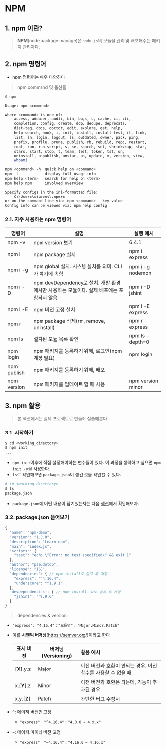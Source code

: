 # NPM

## 1. npm 이란?
> **NPM**(node package manage)은 `node.js`의 모듈을 관리 및 배포해주는 패키지 관리자다.
## 2. npm 명령어
- npm 명령어는 매우 다양하다
> npm command 및 옵션들
```bash
$ npm

Usage: npm <command>

where <command> is one of:
    access, adduser, audit, bin, bugs, c, cache, ci, cit,
    completion, config, create, ddp, dedupe, deprecate,
    dist-tag, docs, doctor, edit, explore, get, help,
    help-search, hook, i, init, install, install-test, it, link,
    list, ln, login, logout, ls, outdated, owner, pack, ping,
    prefix, profile, prune, publish, rb, rebuild, repo, restart,
    root, run, run-script, s, se, search, set, shrinkwrap, star,
    stars, start, stop, t, team, test, token, tst, un,
    uninstall, unpublish, unstar, up, update, v, version, view,
    whoami

npm <command> -h  quick help on <command>
npm -l            display full usage info
npm help <term>   search for help on <term>
npm help npm      involved overview

Specify configs in the ini-formatted file:
    C:\Users\student\.npmrc
or on the command line via: npm <command> --key value
Config info can be viewed via: npm help config
```
### 2.1. 자주 사용하는 npm 명령어
| 명령어               | 설명             | 실행 예시 |
| -------------------- | ---------------- | --------- |
| npm -v               | npm version 보기 | 6.4.1     |
| npm i <package-name> | npm package 설치 | npm i express |
| npm i -g <package-name> | npm global 설치. 시스템 설치를 의미. CLI가 여기에 속함 | npm i -g nodemon |
| npm i -D <package-name> | npm devDependency로 설치. 개발 환경에서만 사용하는 모듈이다. 실제 배포에는 포함되지 않음 | npm i -D jshint |
| npm i -E <package-name> | npm 버전 고정 설치 | npm i -E express |
| npm r <package-name> | npm package 삭제(rm, remove, uninstall) | npm r express |
| npm ls | 설치된 모듈 목록 확인 | npm ls -depth=0 |
| npm login | npm 패키지를 등록하기 위해, 로그인(npm 계정 필요) | npm login |
| npm publish | npm 패키지를 등록하기 위해, 배포 | |
| npm version <module-version> | npm 패키지를 업데이트 할 때 사용 | npm version minor |

## 3. npm 활용
> 본 섹션에서는 실제 프로젝트로 만들어 실습해본다.
### 3.1. 시작하기
```bash
$ cd <working_directory>
$ npm init
...
```
- `npm init`이후에 직접 설정해야하는 변수들이 있다. 이 과정을 생략하고 싶으면 `npm init -y`을 사용한다.
- `ls`로 확인해보면 `package.json`이 생긴 것을 확인할 수 있다.
```bash
# in <working_directory>
$ ls
package.json
```
- `package.json`에 어떤 내용이 담겨있는지는 다음 [섹션](#32-package.json)에서 확인해보자.

### 3.2. package.json 뜯어보기

```javascript
{
  "name": "npm-demo",
  "version": "1.0.0",
  "description": "Learn npm",
  "main": "index.js",
  "scripts": {
    "test": "echo \"Error: no test specified\" && exit 1"
  },
  "author": "pseudotop",
  "license": "ISC",
  "dependencies": { // npm install로 설치 후 저장
    "express": "^4.16.4", 
    "underscore": "^1.9.1"
  },
  "devDependencies": { // npm install -D로 설치 후 저장
    "jshint": "^2.9.6"
  }
}
```

> dependencies & version
- `"express": "4.16.4"` : `"모듈명": "Major.Minor.Patch"`

- 이를 **시맨틱 버저닝**(https://semver.org/)이라고 한다

  | 표시 버전   | 버저닝(Versioning) | 활용 예시                                                    |
  | ----------- | ------------------ | :----------------------------------------------------------- |
  | [**X**].y.z | Major              | 이전 버전과 호환이 안되는 경우. 이전 함수를 사용할 수 없을 때 |
  | x.[**Y**].z | Minor              | 이전 버전과 호환은 되는데, 기능이 추가된 경우                |
  | x.y.[**Z**] | Patch              | 간단한 버그 수정시                                           |

- `^`: 메이저 버전만 고정 

  - `"express": "^4.16.4"` : `"4.0.0 ~ 4.x.x"`

- `~`: 메이저.마이너 버전 고정

  - `"express": "~4.16.4"` : `"4.16.0 ~ 4.16.x"`
